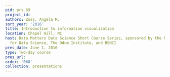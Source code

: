 ```yaml
---
pid: prs_69
project_id: 
authors: Zoss, Angela M.
sort_year: '2016'
title: Introduction to information visualization
location: Chapel Hill, NC
host: Data Matters Data Science Short Course Series, sponsored by the National Consortium
  for Data Science, The Odum Institute, and RENCI
pres_date: June 1, 2016
type: Two-day course
pres_url: 
order: '068'
collection: presentations
---
```

